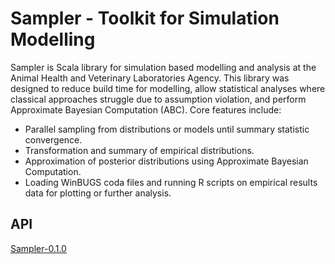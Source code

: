 Sampler - Toolkit for Simulation Modelling
==========================================

Sampler is Scala library for simulation based modelling and analysis at the Animal Health and Veterinary Laboratories Agency. This library was designed to 
reduce build time for modelling, allow statistical analyses where classical  approaches struggle due to assumption violation, and perform Approximate
Bayesian Computation (ABC). Core features include:
* Parallel sampling from distributions or models until summary statistic convergence.
* Transformation and summary of empirical distributions.
* Approximation of posterior distributions using Approximate Bayesian Computation.
* Loading WinBUGS coda files and running R scripts on empirical results data for plotting or further analysis.

API
---

[Sampler-0.1.0](http://tearne.github.io/Sampler/Sampler-0.1.0/#sampler.package)
